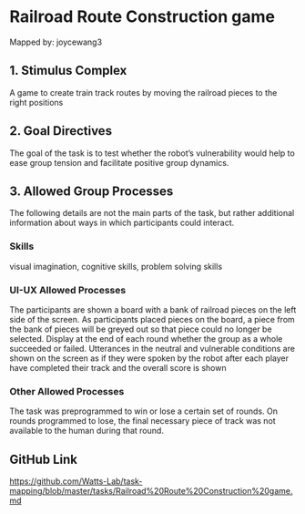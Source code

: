 # Railroad Route Construction game

Mapped by: joycewang3 

## 1. Stimulus Complex 
A game to create train track routes by moving the railroad pieces to the right positions

## 2. Goal Directives 
The goal of the task is to test whether the robot’s vulnerability would help to ease group tension and facilitate positive group dynamics.

## 3. Allowed Group Processes 
The following details are not the main parts of the task, but rather additional information about ways in which participants could interact.

### Skills 
visual imagination, cognitive skills, problem solving skills

### UI-UX Allowed Processes
The participants are shown a board with a bank of railroad pieces on the left side of the screen. As participants placed pieces on the board, a piece from the bank of pieces will be greyed out so that piece could no longer be selected. Display at the end of each round whether the group as a whole succeeded or failed. Utterances in the neutral and vulnerable conditions are shown on the screen as if they were spoken by the robot after each player have completed their track and the overall score is shown

### Other Allowed Processes
The task was preprogrammed to win or lose a certain set of rounds. On rounds programmed to lose, the final necessary piece of track was not available to the human during that round.

## GitHub Link 
https://github.com/Watts-Lab/task-mapping/blob/master/tasks/Railroad%20Route%20Construction%20game.md